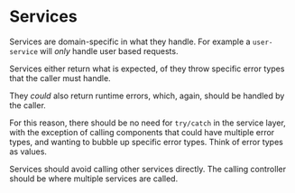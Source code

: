 # Services

Services are domain-specific in what they handle. For example a `user-service` will _only_ handle user based requests.

Services either return what is expected, of they throw specific error types that the caller must handle.

They _could_ also return runtime errors, which, again, should be handled by the caller.

For this reason, there should be no need for `try/catch` in the service layer, with the exception of calling components that could have multiple error types, and wanting to bubble up specific error types. Think of error types as values.

Services should avoid calling other services directly. The calling controller should be where multiple services are called.
